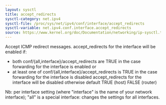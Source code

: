 ```yaml
---
layout: sysctl
title: accept_redirects
sysctl-category: net.ipv4
sysctl-file: /proc/sys/net/ipv4/conf/interface/accept_redirects
sysctl-variable: net.ipv4.conf.interface.accept_redirects
source: https://www.kernel.org/doc/Documentation/networking/ip-sysctl.txt
---
```

Accept ICMP redirect messages.
accept_redirects for the interface will be enabled if:
- both conf/{all,interface}/accept_redirects are TRUE in the case
  forwarding for the interface is enabled
or
- at least one of conf/{all,interface}/accept_redirects is TRUE in the
  case forwarding for the interface is disabled
accept_redirects for the interface will be disabled otherwise
default TRUE (host)
	FALSE (router)


Nb: per interface setting (where "interface" is the name of your network interface); "all" is a special interface: changes the settings for all interfaces.

